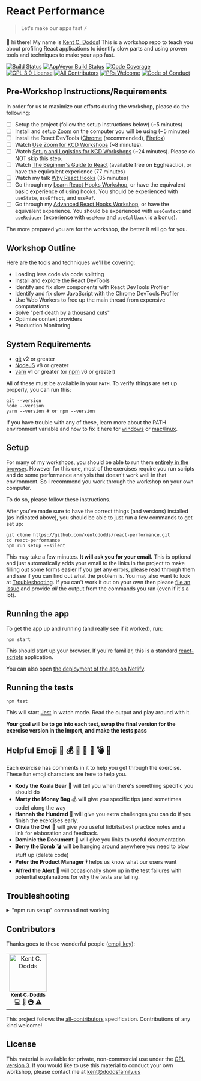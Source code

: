 # React Performance

> Let's make our apps fast ⚡

👋 hi there! My name is [Kent C. Dodds](https://kentcdodds.com)! This is a
workshop repo to teach you about profiling React applications to identify slow
parts and using proven tools and techniques to make your app fast.

[![Build Status][build-badge]][build]
[![AppVeyor Build Status][win-build-badge]][win-build]
[![Code Coverage][coverage-badge]][coverage]
[![GPL 3.0 License][license-badge]][license]
[![All Contributors](https://img.shields.io/badge/all_contributors-1-orange.svg?style=flat-square)](#contributors-)
[![PRs Welcome][prs-badge]][prs] [![Code of Conduct][coc-badge]][coc]

## Pre-Workshop Instructions/Requirements

In order for us to maximize our efforts during the workshop, please do the
following:

- [ ] Setup the project (follow the setup instructions below) (~5 minutes)
- [ ] Install and setup [Zoom](https://zoom.us) on the computer you will be
      using (~5 minutes)
- [ ] Install the React DevTools
      ([Chrome](https://chrome.google.com/webstore/detail/react-developer-tools/fmkadmapgofadopljbjfkapdkoienihi?hl=en)
      (recommended),
      [Firefox](https://addons.mozilla.org/en-US/firefox/addon/react-devtools/))
- [ ] Watch
      [Use Zoom for KCD Workshops](https://egghead.io/lessons/egghead-use-zoom-for-kcd-workshops)
      (~8 minutes).
- [ ] Watch
      [Setup and Logistics for KCD Workshops](https://egghead.io/lessons/egghead-setup-and-logistics-for-kcd-workshops)
      (~24 minutes). Please do NOT skip this step.
- [ ] Watch [The Beginner's Guide to React](https://kcd.im/beginner-react)
      (available free on Egghead.io), or have the equivalent experience (77
      minutes)
- [ ] Watch my talk
      [Why React Hooks](https://www.youtube.com/watch?v=zWsZcBiwgVE&list=PLV5CVI1eNcJgNqzNwcs4UKrlJdhfDjshf)
      (35 minutes)
- [ ] Go through my
      [Learn React Hooks Workshop](https://kentcdodds.com/workshops/hooks), or
      have the equivalent basic experience of using hooks. You should be
      experienced with `useState`, `useEffect`, and `useRef`.
- [ ] Go through my
      [Advanced React Hooks Workshop](https://kentcdodds.com/workshops/advanced-react-hooks),
      or have the equivalent experience. You should be experienced with
      `useContext` and `useReducer` (experience with `useMemo` and `useCallback`
      is a bonus).

The more prepared you are for the workshop, the better it will go for you.

## Workshop Outline

Here are the tools and techniques we'll be covering:

- Loading less code via code splitting
- Install and explore the React DevTools
- Identify and fix slow components with React DevTools Profiler
- Identify and fix slow JavaScript with the Chrome DevTools Profiler
- Use Web Workers to free up the main thread from expensive computations
- Solve "perf death by a thousand cuts"
- Optimize context providers
- Production Monitoring

## System Requirements

- [git][git] v2 or greater
- [NodeJS][node] v8 or greater
- [yarn][yarn] v1 or greater (or [npm][npm] v6 or greater)

All of these must be available in your `PATH`. To verify things are set up
properly, you can run this:

```shell
git --version
node --version
yarn --version # or npm --version
```

If you have trouble with any of these, learn more about the PATH environment
variable and how to fix it here for [windows][win-path] or
[mac/linux][mac-path].

## Setup

For many of my workshops, you should be able to run them
[entirely in the browser](https://codesandbox.io/s/github/kentcdodds/react-performance).
However for this one, most of the exercises require you run scripts and do some
performance analysis that doesn't work well in that environment. So I recommend
you work through the workshop on your own computer.

To do so, please follow these instructions.

After you've made sure to have the correct things (and versions) installed (as
indicated above), you should be able to just run a few commands to get set up:

```
git clone https://github.com/kentcdodds/react-performance.git
cd react-performance
npm run setup --silent
```

This may take a few minutes. **It will ask you for your email.** This is
optional and just automatically adds your email to the links in the project to
make filling out some forms easier If you get any errors, please read through
them and see if you can find out what the problem is. You may also want to look
at [Troubleshooting](#troubleshooting). If you can't work it out on your own
then please [file an issue][issue] and provide _all_ the output from the
commands you ran (even if it's a lot).

## Running the app

To get the app up and running (and really see if it worked), run:

```shell
npm start
```

This should start up your browser. If you're familiar, this is a standard
[react-scripts](https://github.com/facebook/create-react-app) application.

You can also open
[the deployment of the app on Netlify](https://react-performance.netlify.com/).

## Running the tests

```shell
npm test
```

This will start [Jest](http://facebook.github.io/jest) in watch mode. Read the
output and play around with it.

**Your goal will be to go into each test, swap the final version for the
exercise version in the import, and make the tests pass**

## Helpful Emoji 🐨 💰 💯 🦉 📜 💣 🚨

Each exercise has comments in it to help you get through the exercise. These fun
emoji characters are here to help you.

- **Kody the Koala Bear** 🐨 will tell you when there's something specific you
  should do
- **Marty the Money Bag** 💰 will give you specific tips (and sometimes code)
  along the way
- **Hannah the Hundred** 💯 will give you extra challenges you can do if you
  finish the exercises early.
- **Olivia the Owl** 🦉 will give you useful tidbits/best practice notes and a
  link for elaboration and feedback.
- **Dominic the Document** 📜 will give you links to useful documentation
- **Berry the Bomb** 💣 will be hanging around anywhere you need to blow stuff
  up (delete code)
- **Peter the Product Manager** 🕴 helps us know what our users want
- **Alfred the Alert** 🚨 will occasionally show up in the test failures with
  potential explanations for why the tests are failing.

## Troubleshooting

<details>

<summary>"npm run setup" command not working</summary>

Here's what the setup script does. If it fails, try doing each of these things
individually yourself:

```
# verify your environment will work with the project
node ./scripts/verify

# install dependencies
npm install

# verify the project is ready to run
npm run build
npm run test:coverage
npm run lint

# automatically fill in your email for the feedback links.
node ./scripts/autofill-feedback-email.js
```

If any of those scripts fail, please try to work out what went wrong by the
error message you get. If you still can't work it out, feel free to [open an
issue][issue] with _all_ the output from that script. I will try to help if I
can.

</details>

## Contributors

Thanks goes to these wonderful people
([emoji key](https://github.com/kentcdodds/all-contributors#emoji-key)):

<!-- ALL-CONTRIBUTORS-LIST:START - Do not remove or modify this section -->
<!-- prettier-ignore-start -->
<!-- markdownlint-disable -->
<table>
  <tr>
    <td align="center"><a href="https://kentcdodds.com"><img src="https://avatars.githubusercontent.com/u/1500684?v=3" width="100px;" alt="Kent C. Dodds"/><br /><sub><b>Kent C. Dodds</b></sub></a><br /><a href="https://github.com/kentcdodds/react-performance/commits?author=kentcdodds" title="Code">💻</a> <a href="https://github.com/kentcdodds/react-performance/commits?author=kentcdodds" title="Documentation">📖</a> <a href="#infra-kentcdodds" title="Infrastructure (Hosting, Build-Tools, etc)">🚇</a> <a href="https://github.com/kentcdodds/react-performance/commits?author=kentcdodds" title="Tests">⚠️</a></td>
  </tr>
</table>

<!-- markdownlint-enable -->
<!-- prettier-ignore-end -->

<!-- ALL-CONTRIBUTORS-LIST:END -->

This project follows the
[all-contributors](https://github.com/kentcdodds/all-contributors)
specification. Contributions of any kind welcome!

## License

This material is available for private, non-commercial use under the
[GPL version 3](http://www.gnu.org/licenses/gpl-3.0-standalone.html). If you
would like to use this material to conduct your own workshop, please contact me
at kent@doddsfamily.us

[npm]: https://www.npmjs.com/
[node]: https://nodejs.org
[git]: https://git-scm.com/
[yarn]: https://yarnpkg.com/
[build-badge]:
  https://img.shields.io/travis/kentcdodds/react-performance.svg?style=flat-square&logo=travis
[build]: https://travis-ci.org/kentcdodds/react-performance
[license-badge]:
  https://img.shields.io/badge/license-GPL%203.0%20License-blue.svg?style=flat-square
[license]:
  https://github.com/kentcdodds/react-performance/blob/master/README.md#license
[prs-badge]:
  https://img.shields.io/badge/PRs-welcome-brightgreen.svg?style=flat-square
[prs]: http://makeapullrequest.com
[coc-badge]:
  https://img.shields.io/badge/code%20of-conduct-ff69b4.svg?style=flat-square
[coc]:
  https://github.com/kentcdodds/react-performance/blob/master/CODE_OF_CONDUCT.md
[github-watch-badge]:
  https://img.shields.io/github/watchers/kentcdodds/react-performance.svg?style=social
[github-watch]: https://github.com/kentcdodds/react-performance/watchers
[github-star-badge]:
  https://img.shields.io/github/stars/kentcdodds/react-performance.svg?style=social
[github-star]: https://github.com/kentcdodds/react-performance/stargazers
[twitter]:
  https://twitter.com/intent/tweet?text=Check%20out%20react-performance%20by%20@kentcdodds%20https://github.com/kentcdodds/react-performance%20%F0%9F%91%8D
[twitter-badge]:
  https://img.shields.io/twitter/url/https/github.com/kentcdodds/react-performance.svg?style=social
[emojis]: https://github.com/kentcdodds/all-contributors#emoji-key
[all-contributors]: https://github.com/kentcdodds/all-contributors
[win-path]:
  https://www.howtogeek.com/118594/how-to-edit-your-system-path-for-easy-command-line-access/
[mac-path]: http://stackoverflow.com/a/24322978/971592
[issue]: https://github.com/kentcdodds/react-performance/issues/new
[win-build-badge]:
  https://img.shields.io/appveyor/ci/kentcdodds/react-performance.svg?style=flat-square&logo=appveyor
[win-build]: https://ci.appveyor.com/project/kentcdodds/react-performance
[coverage-badge]:
  https://img.shields.io/codecov/c/github/kentcdodds/react-performance.svg?style=flat-square
[coverage]: https://codecov.io/github/kentcdodds/react-performance
[watchman]: https://facebook.github.io/watchman/docs/install.html
